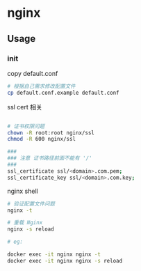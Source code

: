# nginx

## Usage

### init
copy default.conf

```bash
# 根据自己需求修改配置文件
cp default.conf.example default.conf
```

ssl cert 相关

```bash

# 证书权限问题
chown -R root:root nginx/ssl
chmod -R 600 nginx/ssl

###
### 注意 证书路径前面不能有 '/'
###
ssl_certificate ssl/<domain>.com.pem;
ssl_certificate_key ssl/<domain>.com.key;
```

nginx shell

```bash
# 验证配置文件问题
nginx -t

# 重载 Nginx
nginx -s reload

# eg:

docker exec -it nginx nginx -t
docker exec -it nginx nginx -s reload
```
